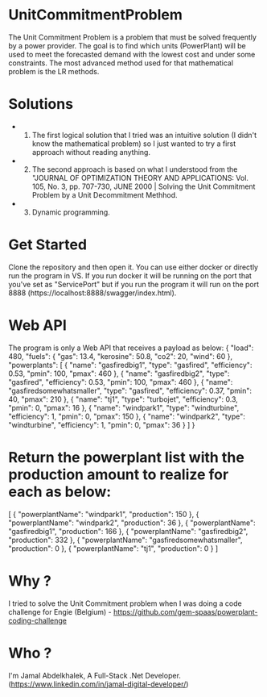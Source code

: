 # UnitCommitmentProblem
The Unit Commitment Problem is a problem that must be solved frequently by a power provider. The goal is to find which units (PowerPlant) will be used to meet the forecasted demand with the lowest cost and under some constraints. The most advanced method used for that mathematical problem is the LR methods. 


# Solutions
- 1. The first logical solution that I tried was an intuitive solution (I didn't know the mathematical problem) so I just wanted to try a first approach without reading anything.

- 2. The second approach is based on what I understood from the "JOURNAL OF OPTIMIZATION THEORY AND APPLICATIONS: Vol. 105, No. 3, pp. 707-730, JUNE 2000 | Solving the Unit Commitment Problem by a Unit Decommitment Methhod.

- 3. Dynamic programming.


# Get Started
Clone the repository and then open it. You can use either docker or directly run the program in VS. If you run docker it will be running on the port that you've set as "ServicePort" but if you run the program it will run on the port 8888 (https://localhost:8888/swagger/index.html).

# Web API
The program is only a Web API that receives a payload as below:
{
  "load": 480,
  "fuels": {
    "gas": 13.4,
    "kerosine": 50.8,
    "co2": 20,
    "wind": 60
  },
  "powerplants": [
    {
      "name": "gasfiredbig1",
      "type": "gasfired",
      "efficiency": 0.53,
      "pmin": 100,
      "pmax": 460
    },
    {
      "name": "gasfiredbig2",
      "type": "gasfired",
      "efficiency": 0.53,
      "pmin": 100,
      "pmax": 460
    },
    {
      "name": "gasfiredsomewhatsmaller",
      "type": "gasfired",
      "efficiency": 0.37,
      "pmin": 40,
      "pmax": 210
    },
    {
      "name": "tj1",
      "type": "turbojet",
      "efficiency": 0.3,
      "pmin": 0,
      "pmax": 16
    },
    {
      "name": "windpark1",
      "type": "windturbine",
      "efficiency": 1,
      "pmin": 0,
      "pmax": 150
    },
    {
      "name": "windpark2",
      "type": "windturbine",
      "efficiency": 1,
      "pmin": 0,
      "pmax": 36
    }
  ]
}

# Return the powerplant list with the production amount to realize for each as below:
[
  {
    "powerplantName": "windpark1",
    "production": 150
  },
  {
    "powerplantName": "windpark2",
    "production": 36
  },
  {
    "powerplantName": "gasfiredbig1",
    "production": 166
  },
  {
    "powerplantName": "gasfiredbig2",
    "production": 332
  },
  {
    "powerplantName": "gasfiredsomewhatsmaller",
    "production": 0
  },
  {
    "powerplantName": "tj1",
    "production": 0
  }
]

# Why ?
I tried to solve the Unit Commitment problem when I was doing a code challenge for Engie (Belgium) - https://github.com/gem-spaas/powerplant-coding-challenge

# Who ?
I'm Jamal Abdelkhalek, A Full-Stack .Net Developer. (https://www.linkedin.com/in/jamal-digital-developer/)
